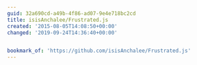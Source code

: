 ```yaml
---
guid: 32a690cd-a49b-4f86-ad07-9e4e718bc2cd
title: isisAnchalee/Frustrated.js
created: '2015-08-05T14:08:50+00:00'
changed: '2019-09-24T14:36:40+00:00'


bookmark_of: 'https://github.com/isisAnchalee/Frustrated.js'
---
```




